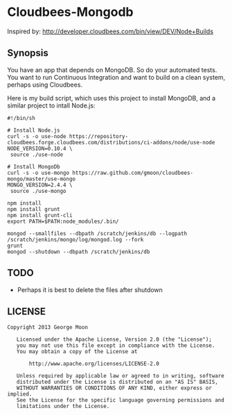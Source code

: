 Cloudbees-Mongodb
=================
Inspired by: http://developer.cloudbees.com/bin/view/DEV/Node+Builds

Synopsis
--------
You have an app that depends on MongoDB.  So do your automated tests.  You want to run Continuous Integration
and want to build on a clean system, perhaps using Cloudbees.  

Here is my build script, which uses this project to install MongoDB, and a similar project to intall Node.js:
```
#!/bin/sh

# Install Node.js
curl -s -o use-node https://repository-cloudbees.forge.cloudbees.com/distributions/ci-addons/node/use-node
NODE_VERSION=0.10.4 \
 source ./use-node

# Install MongoDb
curl -s -o use-mongo https://raw.github.com/gmoon/cloudbees-mongo/master/use-mongo
MONGO_VERSION=2.4.4 \
 source ./use-mongo

npm install
npm install grunt
npm install grunt-cli
export PATH=$PATH:node_modules/.bin/

mongod --smallfiles --dbpath /scratch/jenkins/db --logpath /scratch/jenkins/mongo/log/mongod.log --fork
grunt
mongod --shutdown --dbpath /scratch/jenkins/db
```

TODO
----
* Perhaps it is best to delete the files after shutdown

LICENSE
-------
```
Copyright 2013 George Moon

   Licensed under the Apache License, Version 2.0 (the "License");
   you may not use this file except in compliance with the License.
   You may obtain a copy of the License at

       http://www.apache.org/licenses/LICENSE-2.0

   Unless required by applicable law or agreed to in writing, software
   distributed under the License is distributed on an "AS IS" BASIS,
   WITHOUT WARRANTIES OR CONDITIONS OF ANY KIND, either express or implied.
   See the License for the specific language governing permissions and
   limitations under the License.
```
